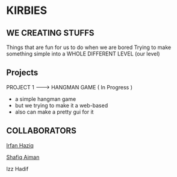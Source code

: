 # KIRBIES
## WE CREATING STUFFS

Things that are fun for us to do when we are bored
Trying to make something simple into a WHOLE DIFFERENT LEVEL (our level)

## Projects

PROJECT 1 ---> HANGMAN GAME ( In Progress )
   - a simple hangman game
   - but we trying to make it a web-based 
   - also can make a pretty gui for it
   
## COLLABORATORS
[Irfan Haziq](https://www.linkedin.com/in/mohamad-irfan-haziq-bin-mohd-khazani-6baa47175/)

[Shafiq Aiman](https://www.linkedin.com/in/shafiq-aiman-555302239/)

Izz Hadif 
